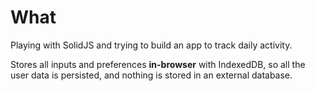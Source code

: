 # What

Playing with SolidJS and trying to build an app to track daily activity.

Stores all inputs and preferences **in-browser** with IndexedDB, so all the user data is persisted, and nothing is stored in an external database.
